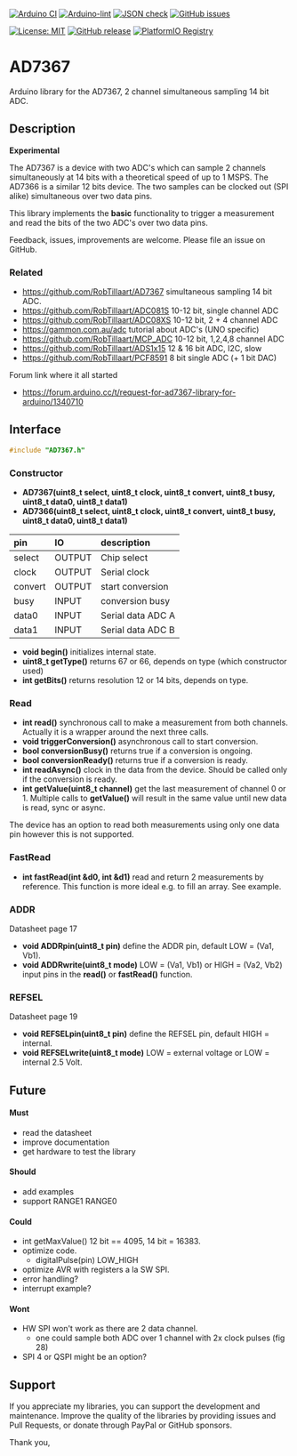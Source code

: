 
[![Arduino CI](https://github.com/RobTillaart/AD7367/workflows/Arduino%20CI/badge.svg)](https://github.com/marketplace/actions/arduino_ci)
[![Arduino-lint](https://github.com/RobTillaart/AD7367/actions/workflows/arduino-lint.yml/badge.svg)](https://github.com/RobTillaart/AD7367/actions/workflows/arduino-lint.yml)
[![JSON check](https://github.com/RobTillaart/AD7367/actions/workflows/jsoncheck.yml/badge.svg)](https://github.com/RobTillaart/AD7367/actions/workflows/jsoncheck.yml)
[![GitHub issues](https://img.shields.io/github/issues/RobTillaart/AD7367.svg)](https://github.com/RobTillaart/AD7367/issues)

[![License: MIT](https://img.shields.io/badge/license-MIT-green.svg)](https://github.com/RobTillaart/AD7367/blob/master/LICENSE)
[![GitHub release](https://img.shields.io/github/release/RobTillaart/AD7367.svg?maxAge=3600)](https://github.com/RobTillaart/AD7367/releases)
[![PlatformIO Registry](https://badges.registry.platformio.org/packages/robtillaart/library/AD7367.svg)](https://registry.platformio.org/libraries/robtillaart/AD7367)


# AD7367

Arduino library for the AD7367, 2 channel simultaneous sampling 14 bit ADC.


## Description

**Experimental**

The AD7367 is a device with two ADC's which can sample 2 channels simultaneously 
at 14 bits with a theoretical speed of up to 1 MSPS. 
The AD7366 is a similar 12 bits device.
The two samples can be clocked out (SPI alike) simultaneous over two data pins.

This library implements the **basic** functionality to trigger a measurement and
read the bits of the two ADC's over two data pins.




Feedback, issues, improvements are welcome. 
Please file an issue on GitHub.



### Related

- https://github.com/RobTillaart/AD7367 simultaneous sampling 14 bit ADC.
- https://github.com/RobTillaart/ADC081S 10-12 bit, single channel ADC
- https://github.com/RobTillaart/ADC08XS 10-12 bit, 2 + 4 channel ADC
- https://gammon.com.au/adc tutorial about ADC's (UNO specific)
- https://github.com/RobTillaart/MCP_ADC 10-12 bit, 1,2,4,8 channel ADC
- https://github.com/RobTillaart/ADS1x15 12 & 16 bit ADC, I2C, slow
- https://github.com/RobTillaart/PCF8591 8 bit single ADC (+ 1 bit DAC)

Forum link where it all started

- https://forum.arduino.cc/t/request-for-ad7367-library-for-arduino/1340710


## Interface

```cpp
#include "AD7367.h"
```

### Constructor

- **AD7367(uint8_t select, uint8_t clock, uint8_t convert, uint8_t busy, uint8_t data0, uint8_t data1)**
- **AD7366(uint8_t select, uint8_t clock, uint8_t convert, uint8_t busy, uint8_t data0, uint8_t data1)**

|   pin     |   IO     |  description  |
|:----------|:---------|:--------------|
|  select   |  OUTPUT  |  Chip select 
|  clock    |  OUTPUT  |  Serial clock
|  convert  |  OUTPUT  |  start conversion
|  busy     |   INPUT  |  conversion busy
|  data0    |   INPUT  |  Serial data ADC A
|  data1    |   INPUT  |  Serial data ADC B


- **void begin()** initializes internal state.
- **uint8_t getType()** returns 67 or 66, depends on type (which constructor used)
- **int getBits()** returns resolution 12 or 14 bits, depends on type.


### Read

- **int read()** synchronous call to make a measurement from both channels.
Actually it is a wrapper around the next three calls.
- **void triggerConversion()** asynchronous call to start conversion.
- **bool conversionBusy()** returns true if a conversion is ongoing.
- **bool conversionReady()** returns true if a conversion is ready.
- **int readAsync()** clock in the data from the device.
Should be called only if the conversion is ready.
- **int getValue(uint8_t channel)** get the last measurement of channel 0 or 1.
Multiple calls to **getValue()** will result in the same value until new data 
is read, sync or async.

The device has an option to read both measurements using only one data pin
however this is not supported.


### FastRead

- **int fastRead(int &d0, int &d1)** read and return 2 measurements by reference.
This function is more ideal e.g. to fill an array. See example.


### ADDR 

Datasheet page 17

- **void ADDRpin(uint8_t pin)** define the ADDR pin, default LOW = (Va1, Vb1).
- **void ADDRwrite(uint8_t mode)** LOW = (Va1, Vb1) or HIGH = (Va2, Vb2)
input pins in the **read()** or **fastRead()** function.


### REFSEL 

Datasheet page 19

- **void REFSELpin(uint8_t pin)** define the REFSEL pin, default HIGH = internal.
- **void REFSELwrite(uint8_t mode)** LOW = external voltage or LOW = internal 2.5 Volt. 


## Future

#### Must

- read the datasheet
- improve documentation
- get hardware to test the library

#### Should

- add examples
- support RANGE1 RANGE0

#### Could

- int getMaxValue() 12 bit == 4095, 14 bit = 16383.
- optimize code.
  - digitalPulse(pin) LOW_HIGH 
- optimize AVR with registers a la SW SPI.
- error handling?
- interrupt example?


#### Wont

- HW SPI won't work as there are 2 data channel.
  - one could sample both ADC over 1 channel with 2x clock pulses (fig 28)
- SPI 4 or QSPI might be an option?

## Support

If you appreciate my libraries, you can support the development and maintenance.
Improve the quality of the libraries by providing issues and Pull Requests, or
donate through PayPal or GitHub sponsors.

Thank you,

